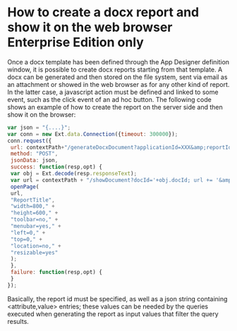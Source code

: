 # How to create a docx report and show it on the web browser Enterprise Edition only

Once a docx template has been defined through the App Designer definition window, it is possible to create docx reports starting from that template. A docx can be generated and then stored on the file system, sent via email as an attachment or showed in the web browser as for any other kind of report. In the latter case, a javascript action must be defined and linked to some event, such as the click event of an ad hoc button. The following code shows an example of how to create the report on the server side and then show it on the browser:

```javascript
var json = "{....}";
var conn = new Ext.data.Connection({timeout: 300000});
conn.request({
 url: contextPath+"/generateDocxDocument?applicationId=XXX&amp;reportId=YYY&amp;langId="+languageId,
 method: "POST",
 jsonData: json,
 success: function(resp,opt) {
 var obj = Ext.decode(resp.responseText);
 var url = contextPath + "/showDocument?docId='+obj.docId; url += '&amp;applicationId=TEST&amp;title=Prova&amp;exportFormat="+"application/vnd.openxmlformats-officedocument.wordprocessingml.document";
 openPage(
 url,
 "ReportTitle",
 "width=800," +
 "height=600," +
 "toolbar=no," +
 "menubar=yes," +
 "left=0," +
 "top=0," +
 "location=no," +
 "resizable=yes"
 );
 },
 failure: function(resp,opt) {
 }
});
```

Basically, the report id must be specified, as well as a json string containing &lt;attribute,value&gt; entries; these values can be needed by the queries executed when generating the report as input values that filter the query results.

